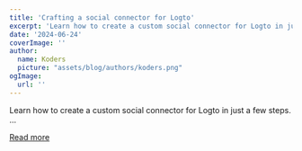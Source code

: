 ```yaml
---
title: 'Crafting a social connector for Logto'
excerpt: 'Learn how to create a custom social connector for Logto in just a few steps.             ...'
date: '2024-06-24'
coverImage: ''
author:
  name: Koders
  picture: "assets/blog/authors/koders.png"
ogImage:
  url: ''
---
```


Learn how to create a custom social connector for Logto in just a few steps.             ...

[Read more](https://dev.to/logto/crafting-a-social-connector-for-logto-5c2k)
